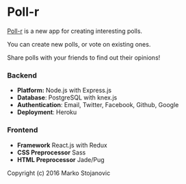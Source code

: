 # Poll-r

[Poll-r](http://poll-r.herokuapp.com/) is a new app for creating interesting polls.

You can create new polls, or vote on existing ones.

Share polls with your friends to find out their opinions!


### Backend
- **Platform:** Node.js with Express.js
- **Database**: PostgreSQL with knex.js
- **Authentication**: Email, Twitter, Facebook, Github, Google
- **Deployment**: Heroku

### Frontend
- **Framework** React.js with Redux
- **CSS Preprocessor** Sass
- **HTML Preprocessor** Jade/Pug

Copyright (c) 2016 Marko Stojanovic
